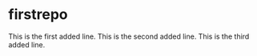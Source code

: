 # firstrepo
This is the first added line.
This is the second added line.
This is the third added line.
